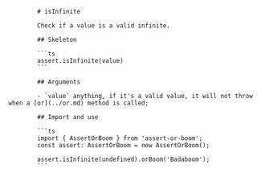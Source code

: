             # isInfinite

            Check if a value is a valid infinite.

            ## Skeleton

            ```ts
            assert.isInfinite(value)
            ```

            ## Arguments

            - `value` anything, if it's a valid value, it will not throw when a [or](../or.md) method is called;

            ## Import and use

            ```ts
            import { AssertOrBoom } from 'assert-or-boom';
            const assert: AssertOrBoom = new AssertOrBoom();

            assert.isInfinite(undefined).orBoom('Badaboom');
            ```
